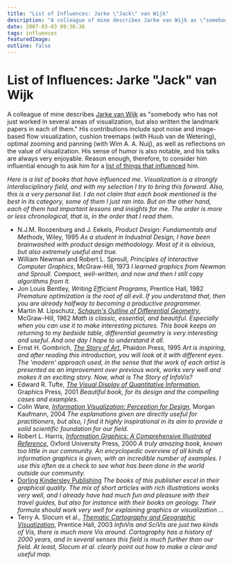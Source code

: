 ```yaml
---
title: "List of Influences: Jarke \"Jack\" van Wijk"
description: "A colleague of mine describes Jarke van Wijk as \"somebody who has not just worked in several areas of visualization, but also written the landmark papers in each of them.\" His contributions include spot noise and image-based flow visualization, cushion treemaps (with Huub van de Wetering), optimal zooming and panning (with Wim A. A. Nuij), as well as reflections on the value of visualization. His sense of humor is also notable, and his talks are always very enjoyable. Reason enough, therefore, to consider him influential enough to ask him for a list of things  that influenced him."
date: 2007-03-03 09:36:36
tags: influences
featuredImage: 
outline: false
---
```


# List of Influences: Jarke "Jack" van Wijk

A colleague of mine describes <a href="http://www.win.tue.nl/~vanwijk/">Jarke van Wijk</a> as "somebody who has not just worked in several areas of visualization, but also written the landmark papers in each of them." His contributions include spot noise and image-based flow visualization, cushion treemaps (with Huub van de Wetering), optimal zooming and panning (with Wim A. A. Nuij), as well as reflections on the value of visualization. His sense of humor is also notable, and his talks are always very enjoyable. Reason enough, therefore, to consider him influential enough to ask him for a <a href="/blog/series-lists-of-influences.html">list of things that influenced</a> him.

<em>Here is a list of books that have influenced me. Visualization is a strongly interdisciplinary field, and with my selection I try to bring this forward. Also, this is a very personal list. I do not claim that each book mentioned is the best in its category, some of them I just ran into. But on the other hand, each of them had important lessons and insights for me. The order is more or less chronological, that is, in the order that I read them.</em>

- N.J.M. Roozenburg and J. Eekels, <em>Product Design: Fundamentals and Methods</em>, Wiley, 1995 <em>As a student in Industrial Design, I have been brainwashed with product design methodology. Most of it is obvious, but also extremely useful and true.</em>
- William Newman and Robert L. Sproull, <em>Principles of Interactive Computer Graphics</em>, McGraw-Hill, 1973 <em>I learned graphics from Newman and Sproull. Compact, well-written, and now and then I still copy algorithms from it.</em>
- Jon Louis Bentley, <em>Writing Efficient Programs</em>, Prentice Hall, 1982 <em>Premature optimization is the root of all evil. If you understand that, then you are already halfway to becoming a productive programmer.</em>
- Martin M. Lipschutz, <em><a href="http://www.amazon.com/Schaums-Outline-Differential-Geometry/dp/0070379858/">Schaum's Outline of Differential Geometry</a></em>, McGraw-Hill, 1962 <em>Math is classic, essential, and beautiful. Especially when you can use it to make interesting pictures. This book keeps on returning to my bedside table, differential geometry is very interesting and useful. And one day I hope to understand it all.</em>
- Ernst H. Gombrich, <em><a href="http://www.amazon.com/Story-Art-E-H-Gombrich/dp/0714832472/">The Story of Art</a></em>, Phaidon Press, 1995 <em>Art is inspiring, and after reading this introduction, you will look at it with different eyes. The 'modern' approach used, in the sense that the work of each artist is presented as an improvement over previous work, works very well and makes it an exciting story. Now, what is The Story of InfoVis?</em>
- Edward R. Tufte, <a href="http://www.amazon.com/Visual-Display-Quantitative-Information/dp/0961392142/"><em>The Visual Display of Quantitative Information</em></a>, Graphics Press, 2001 <em>Beautiful book, for its design and the compelling cases and examples.</em>
- Colin Ware, <a href="http://www.amazon.com/Information-Visualization-Second-Interactive-Technologies/dp/1558608192/"><em>Information Visualization: Perception for Design</em></a>, Morgan Kaufmann, 2004 <em>The explanations given are directly useful for practitioners, but also, I find it highly inspirational in its aim to provide a solid scientific foundation for our field.</em>
- Robert L. Harris, <a href="http://www.amazon.com/Information-Graphics-Comprehensive-Illustrated-Reference/dp/0195135326/"><em>Information Graphics: A Comprehensive Illustrated Reference</em></a>, Oxford University Press, 2000 <em>A truly amazing book, known too little in our community. An encyclopedic overview of all kinds of information graphics is given, with an incredible number of examples. I use this often as a check to see what has been done in the world outside our community.</em>
- <a href="http://www.dk.com/">Dorling Kindersley Publishing</a> <em>The books of this publisher excel in their graphical quality. The mix of short articles with rich illustrations works very well, and I already have had much fun and pleasure with their travel guides, but also for instance with their books on geology. Their formula should work very well for explaining graphics or visualization ...</em>
- Terry A. Slocum et al., <a href="http://www.amazon.com/Thematic-Cartography-Geographic-Visualization-Second/dp/0130351237/"><em>Thematic Cartography and Geographic Visualization</em></a>, Prentice Hall, 2003 <em>InfoVis and SciVis are just two kinds of Vis, there is much more Vis around. Cartography has a history of 2000 years, and in several senses this field is much further than our field. At least, Slocum et al. clearly point out how to make a clear and useful map. </em>


<PostedBy />


